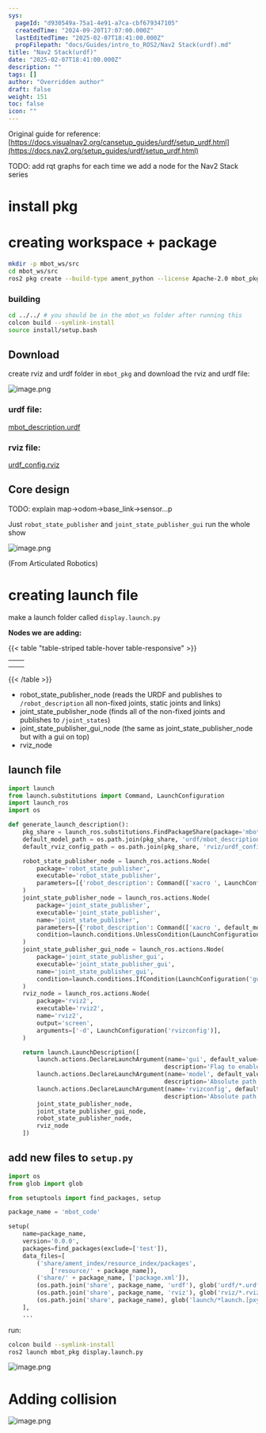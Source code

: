 ```yaml
---
sys:
  pageId: "d930549a-75a1-4e91-a7ca-cbf679347105"
  createdTime: "2024-09-20T17:07:00.000Z"
  lastEditedTime: "2025-02-07T18:41:00.000Z"
  propFilepath: "docs/Guides/intro_to_ROS2/Nav2 Stack(urdf).md"
title: "Nav2 Stack(urdf)"
date: "2025-02-07T18:41:00.000Z"
description: ""
tags: []
author: "Overridden author"
draft: false
weight: 151
toc: false
icon: ""
---
```


Original guide for reference: [https://docs.visualnav2.org/cansetup_guides/urdf/setup_urdf.html](https://docs.nav2.org/setup_guides/urdf/setup_urdf.html)

TODO: add rqt graphs for each time we add a node for the Nav2 Stack series

# install pkg

# creating workspace + package

```bash
mkdir -p mbot_ws/src
cd mbot_ws/src
ros2 pkg create --build-type ament_python --license Apache-2.0 mbot_pkg 
```

### building 

```bash
cd ../../ # you should be in the mbot_ws folder after running this
colcon build --symlink-install  
source install/setup.bash
```

## Download

create rviz and urdf folder in `mbot_pkg` and download the rviz and urdf file:

![image.png](https://prod-files-secure.s3.us-west-2.amazonaws.com/d518164a-d88e-44d1-a4ee-3adb3bd8bce0/60e8d4f3-bb68-4928-b682-3519bd67f0c9/image.png?X-Amz-Algorithm=AWS4-HMAC-SHA256&X-Amz-Content-Sha256=UNSIGNED-PAYLOAD&X-Amz-Credential=ASIAZI2LB466VB5MVYHU%2F20250524%2Fus-west-2%2Fs3%2Faws4_request&X-Amz-Date=20250524T081024Z&X-Amz-Expires=3600&X-Amz-Security-Token=IQoJb3JpZ2luX2VjEEcaCXVzLXdlc3QtMiJHMEUCIG4qC8yW6zcaDAW3So9AVx%2BCEvyEFCLoW5Ez%2BQiEXoSCAiEA43%2FyhtZeUtqs9%2B7W014I1dEUertj9lfvH9m3S9j9FlYq%2FwMIEBAAGgw2Mzc0MjMxODM4MDUiDKrMOhcAYA9h39DhBCrcA67SgvbUUJVIqWE%2F8ddwYRC1KY4TYon69NkI8AuaJK135TflhhrwCbhJcZnpuAswQ7f325TmS47LRBiqnwmQEaA%2FkhziP7HxeiOhc37%2FYQFmJm8ehCj4K4HIuy3M8mshn3TgxvhBiGx64eo1f2najx%2FXG0Q8LI3I4%2BauGknMmbYG1MR0%2FRzB2uuGOwwHhLrrtzMfYO5eW6nhkYWSkn4k5XgGP%2F7UbEgnYF20gP5IIKuLv9jHh9VRvkdSTyO%2Buu%2BK%2FmzpNcFe2VD2Ngp8q866HTxxOME9vpGCQCHYmbVRkk8f04Sr%2BsziAeR63BCBy4psrsH1GLSSxxmAdb%2BFPQmLMS7XPMDkOA%2Fhxgh8TabHoyixZnsVR%2BweV%2BZ6RV90wqukT7ss7cASSnpQi3X%2BgMZbkouAugr6cKktxB0P88L35VS9RkshnZ6jyhUS0xGwUovfAOLlhibE9uHtBXNWdsiyTH3qPFDBJ%2BXfexv3twHoYXvhFXpiufJhumKL3pAmiDc1eHVqcOLPi3a7IjZA58UzXC%2FJhpr8S0Eo0JfXROYg27qO%2B0pm4BsIOGxEN9GD4Ll1yBVC5KpuibawKc57lHMMolKZfnov9kMePKAAjHD1nI%2Bf4UP4E56KCVYOHNaHMMvfxcEGOqUBZPGFv7LYJjBzss8Nd6Vb72RDboe%2Bb97FAWLd6OKw6GG45Kguh007yvpv039rHbWcQUniepwHvNe3nen1GurFvfR%2FVM1RAvSW0hViIVRBPNk%2B5Ih2lkfA%2Bvf4%2F1hUYF61NrhYk0o9oHTQTMrSb9CKehpSAkRIYL%2Baf3ot6wOp4wD08JULW2asRwGJR8Q3fGokJnKEEFA1Pg1aVECmPO71C5se1%2Fr7&X-Amz-Signature=18d0be892098f5a90add68113fcc938cd77d1acdf343837ae18b54707f38bc35&X-Amz-SignedHeaders=host&x-id=GetObject)

### urdf file:

[mbot_description.urdf](https://prod-files-secure.s3.us-west-2.amazonaws.com/d518164a-d88e-44d1-a4ee-3adb3bd8bce0/3b2e2a2a-0671-42c6-9a27-600d8e1f6385/mbot_description.urdf?X-Amz-Algorithm=AWS4-HMAC-SHA256&X-Amz-Content-Sha256=UNSIGNED-PAYLOAD&X-Amz-Credential=ASIAZI2LB466VB5MVYHU%2F20250524%2Fus-west-2%2Fs3%2Faws4_request&X-Amz-Date=20250524T081024Z&X-Amz-Expires=3600&X-Amz-Security-Token=IQoJb3JpZ2luX2VjEEcaCXVzLXdlc3QtMiJHMEUCIG4qC8yW6zcaDAW3So9AVx%2BCEvyEFCLoW5Ez%2BQiEXoSCAiEA43%2FyhtZeUtqs9%2B7W014I1dEUertj9lfvH9m3S9j9FlYq%2FwMIEBAAGgw2Mzc0MjMxODM4MDUiDKrMOhcAYA9h39DhBCrcA67SgvbUUJVIqWE%2F8ddwYRC1KY4TYon69NkI8AuaJK135TflhhrwCbhJcZnpuAswQ7f325TmS47LRBiqnwmQEaA%2FkhziP7HxeiOhc37%2FYQFmJm8ehCj4K4HIuy3M8mshn3TgxvhBiGx64eo1f2najx%2FXG0Q8LI3I4%2BauGknMmbYG1MR0%2FRzB2uuGOwwHhLrrtzMfYO5eW6nhkYWSkn4k5XgGP%2F7UbEgnYF20gP5IIKuLv9jHh9VRvkdSTyO%2Buu%2BK%2FmzpNcFe2VD2Ngp8q866HTxxOME9vpGCQCHYmbVRkk8f04Sr%2BsziAeR63BCBy4psrsH1GLSSxxmAdb%2BFPQmLMS7XPMDkOA%2Fhxgh8TabHoyixZnsVR%2BweV%2BZ6RV90wqukT7ss7cASSnpQi3X%2BgMZbkouAugr6cKktxB0P88L35VS9RkshnZ6jyhUS0xGwUovfAOLlhibE9uHtBXNWdsiyTH3qPFDBJ%2BXfexv3twHoYXvhFXpiufJhumKL3pAmiDc1eHVqcOLPi3a7IjZA58UzXC%2FJhpr8S0Eo0JfXROYg27qO%2B0pm4BsIOGxEN9GD4Ll1yBVC5KpuibawKc57lHMMolKZfnov9kMePKAAjHD1nI%2Bf4UP4E56KCVYOHNaHMMvfxcEGOqUBZPGFv7LYJjBzss8Nd6Vb72RDboe%2Bb97FAWLd6OKw6GG45Kguh007yvpv039rHbWcQUniepwHvNe3nen1GurFvfR%2FVM1RAvSW0hViIVRBPNk%2B5Ih2lkfA%2Bvf4%2F1hUYF61NrhYk0o9oHTQTMrSb9CKehpSAkRIYL%2Baf3ot6wOp4wD08JULW2asRwGJR8Q3fGokJnKEEFA1Pg1aVECmPO71C5se1%2Fr7&X-Amz-Signature=a6b441b44c3de7cf9adb35f9f03b89792d346c9f953b62d48e145f8f05467429&X-Amz-SignedHeaders=host&x-id=GetObject)

### rviz file:

[urdf_config.rviz](https://prod-files-secure.s3.us-west-2.amazonaws.com/d518164a-d88e-44d1-a4ee-3adb3bd8bce0/883b4535-a297-4d3c-87a4-6a90962c0695/urdf_config.rviz?X-Amz-Algorithm=AWS4-HMAC-SHA256&X-Amz-Content-Sha256=UNSIGNED-PAYLOAD&X-Amz-Credential=ASIAZI2LB466VB5MVYHU%2F20250524%2Fus-west-2%2Fs3%2Faws4_request&X-Amz-Date=20250524T081024Z&X-Amz-Expires=3600&X-Amz-Security-Token=IQoJb3JpZ2luX2VjEEcaCXVzLXdlc3QtMiJHMEUCIG4qC8yW6zcaDAW3So9AVx%2BCEvyEFCLoW5Ez%2BQiEXoSCAiEA43%2FyhtZeUtqs9%2B7W014I1dEUertj9lfvH9m3S9j9FlYq%2FwMIEBAAGgw2Mzc0MjMxODM4MDUiDKrMOhcAYA9h39DhBCrcA67SgvbUUJVIqWE%2F8ddwYRC1KY4TYon69NkI8AuaJK135TflhhrwCbhJcZnpuAswQ7f325TmS47LRBiqnwmQEaA%2FkhziP7HxeiOhc37%2FYQFmJm8ehCj4K4HIuy3M8mshn3TgxvhBiGx64eo1f2najx%2FXG0Q8LI3I4%2BauGknMmbYG1MR0%2FRzB2uuGOwwHhLrrtzMfYO5eW6nhkYWSkn4k5XgGP%2F7UbEgnYF20gP5IIKuLv9jHh9VRvkdSTyO%2Buu%2BK%2FmzpNcFe2VD2Ngp8q866HTxxOME9vpGCQCHYmbVRkk8f04Sr%2BsziAeR63BCBy4psrsH1GLSSxxmAdb%2BFPQmLMS7XPMDkOA%2Fhxgh8TabHoyixZnsVR%2BweV%2BZ6RV90wqukT7ss7cASSnpQi3X%2BgMZbkouAugr6cKktxB0P88L35VS9RkshnZ6jyhUS0xGwUovfAOLlhibE9uHtBXNWdsiyTH3qPFDBJ%2BXfexv3twHoYXvhFXpiufJhumKL3pAmiDc1eHVqcOLPi3a7IjZA58UzXC%2FJhpr8S0Eo0JfXROYg27qO%2B0pm4BsIOGxEN9GD4Ll1yBVC5KpuibawKc57lHMMolKZfnov9kMePKAAjHD1nI%2Bf4UP4E56KCVYOHNaHMMvfxcEGOqUBZPGFv7LYJjBzss8Nd6Vb72RDboe%2Bb97FAWLd6OKw6GG45Kguh007yvpv039rHbWcQUniepwHvNe3nen1GurFvfR%2FVM1RAvSW0hViIVRBPNk%2B5Ih2lkfA%2Bvf4%2F1hUYF61NrhYk0o9oHTQTMrSb9CKehpSAkRIYL%2Baf3ot6wOp4wD08JULW2asRwGJR8Q3fGokJnKEEFA1Pg1aVECmPO71C5se1%2Fr7&X-Amz-Signature=0b6dc1545e86d3f226d74ee87b98d2c70e29e02343a27471cf847f42070020ba&X-Amz-SignedHeaders=host&x-id=GetObject)

## Core design

TODO: explain map→odom→base_link→sensor…p

Just `robot_state_publisher` and `joint_state_publisher_gui` run the whole show

![image.png](https://prod-files-secure.s3.us-west-2.amazonaws.com/d518164a-d88e-44d1-a4ee-3adb3bd8bce0/64f4a3b8-f3c0-4033-b559-14312f915650/image.png?X-Amz-Algorithm=AWS4-HMAC-SHA256&X-Amz-Content-Sha256=UNSIGNED-PAYLOAD&X-Amz-Credential=ASIAZI2LB466VB5MVYHU%2F20250524%2Fus-west-2%2Fs3%2Faws4_request&X-Amz-Date=20250524T081024Z&X-Amz-Expires=3600&X-Amz-Security-Token=IQoJb3JpZ2luX2VjEEcaCXVzLXdlc3QtMiJHMEUCIG4qC8yW6zcaDAW3So9AVx%2BCEvyEFCLoW5Ez%2BQiEXoSCAiEA43%2FyhtZeUtqs9%2B7W014I1dEUertj9lfvH9m3S9j9FlYq%2FwMIEBAAGgw2Mzc0MjMxODM4MDUiDKrMOhcAYA9h39DhBCrcA67SgvbUUJVIqWE%2F8ddwYRC1KY4TYon69NkI8AuaJK135TflhhrwCbhJcZnpuAswQ7f325TmS47LRBiqnwmQEaA%2FkhziP7HxeiOhc37%2FYQFmJm8ehCj4K4HIuy3M8mshn3TgxvhBiGx64eo1f2najx%2FXG0Q8LI3I4%2BauGknMmbYG1MR0%2FRzB2uuGOwwHhLrrtzMfYO5eW6nhkYWSkn4k5XgGP%2F7UbEgnYF20gP5IIKuLv9jHh9VRvkdSTyO%2Buu%2BK%2FmzpNcFe2VD2Ngp8q866HTxxOME9vpGCQCHYmbVRkk8f04Sr%2BsziAeR63BCBy4psrsH1GLSSxxmAdb%2BFPQmLMS7XPMDkOA%2Fhxgh8TabHoyixZnsVR%2BweV%2BZ6RV90wqukT7ss7cASSnpQi3X%2BgMZbkouAugr6cKktxB0P88L35VS9RkshnZ6jyhUS0xGwUovfAOLlhibE9uHtBXNWdsiyTH3qPFDBJ%2BXfexv3twHoYXvhFXpiufJhumKL3pAmiDc1eHVqcOLPi3a7IjZA58UzXC%2FJhpr8S0Eo0JfXROYg27qO%2B0pm4BsIOGxEN9GD4Ll1yBVC5KpuibawKc57lHMMolKZfnov9kMePKAAjHD1nI%2Bf4UP4E56KCVYOHNaHMMvfxcEGOqUBZPGFv7LYJjBzss8Nd6Vb72RDboe%2Bb97FAWLd6OKw6GG45Kguh007yvpv039rHbWcQUniepwHvNe3nen1GurFvfR%2FVM1RAvSW0hViIVRBPNk%2B5Ih2lkfA%2Bvf4%2F1hUYF61NrhYk0o9oHTQTMrSb9CKehpSAkRIYL%2Baf3ot6wOp4wD08JULW2asRwGJR8Q3fGokJnKEEFA1Pg1aVECmPO71C5se1%2Fr7&X-Amz-Signature=0cb323734be0aa17be63e8efffc6938940a35a7ac2edc2e04dcaad421af20c7f&X-Amz-SignedHeaders=host&x-id=GetObject)

(From Articulated Robotics)

# creating launch file

make a launch folder called `display.launch.py`

**Nodes we are adding:**

{{< table "table-striped table-hover table-responsive" >}}

|   |   |
| - | - |
|   |   |
|   |   |

{{< /table >}}

- robot_state_publisher_node (reads the URDF and publishes to `/robot_description` all non-fixed joints, static joints and links)
- joint_state_publisher_node (finds all of the non-fixed joints and publishes to `/joint_states`)
- joint_state_publisher_gui_node (the same as joint_state_publisher_node but with a gui on top)
- rviz_node

## launch file

```python
import launch
from launch.substitutions import Command, LaunchConfiguration
import launch_ros
import os

def generate_launch_description():
    pkg_share = launch_ros.substitutions.FindPackageShare(package='mbot_pkg').find('mbot_pkg')
    default_model_path = os.path.join(pkg_share, 'urdf/mbot_description.urdf')
    default_rviz_config_path = os.path.join(pkg_share, 'rviz/urdf_config.rviz')

    robot_state_publisher_node = launch_ros.actions.Node(
        package='robot_state_publisher',
        executable='robot_state_publisher',
        parameters=[{'robot_description': Command(['xacro ', LaunchConfiguration('model')])}]
    )
    joint_state_publisher_node = launch_ros.actions.Node(
        package='joint_state_publisher',
        executable='joint_state_publisher',
        name='joint_state_publisher',
        parameters=[{'robot_description': Command(['xacro ', default_model_path])}],
        condition=launch.conditions.UnlessCondition(LaunchConfiguration('gui'))
    )
    joint_state_publisher_gui_node = launch_ros.actions.Node(
        package='joint_state_publisher_gui',
        executable='joint_state_publisher_gui',
        name='joint_state_publisher_gui',
        condition=launch.conditions.IfCondition(LaunchConfiguration('gui'))
    )
    rviz_node = launch_ros.actions.Node(
        package='rviz2',
        executable='rviz2',
        name='rviz2',
        output='screen',
        arguments=['-d', LaunchConfiguration('rvizconfig')],
    )

    return launch.LaunchDescription([
        launch.actions.DeclareLaunchArgument(name='gui', default_value='True',
                                            description='Flag to enable joint_state_publisher_gui'),
        launch.actions.DeclareLaunchArgument(name='model', default_value=default_model_path,
                                            description='Absolute path to robot urdf file'),
        launch.actions.DeclareLaunchArgument(name='rvizconfig', default_value=default_rviz_config_path,
                                            description='Absolute path to rviz config file'),
        joint_state_publisher_node,
        joint_state_publisher_gui_node,
        robot_state_publisher_node,
        rviz_node
    ])
```

## add new files to `setup.py` 

```python
import os
from glob import glob

from setuptools import find_packages, setup

package_name = 'mbot_code'

setup(
    name=package_name,
    version='0.0.0',
    packages=find_packages(exclude=['test']),
    data_files=[
        ('share/ament_index/resource_index/packages',
            ['resource/' + package_name]),
        ('share/' + package_name, ['package.xml']),
        (os.path.join('share', package_name, 'urdf'), glob('urdf/*.urdf')),
        (os.path.join('share', package_name, 'rviz'), glob('rviz/*.rviz*')),
        (os.path.join('share', package_name), glob('launch/*launch.[pxy][yma]*')),
    ],
    ...
```

run:

```bash
colcon build --symlink-install
ros2 launch mbot_pkg display.launch.py
```

![image.png](https://prod-files-secure.s3.us-west-2.amazonaws.com/d518164a-d88e-44d1-a4ee-3adb3bd8bce0/98177d9e-161f-4928-ab62-342d42c35cff/image.png?X-Amz-Algorithm=AWS4-HMAC-SHA256&X-Amz-Content-Sha256=UNSIGNED-PAYLOAD&X-Amz-Credential=ASIAZI2LB466VB5MVYHU%2F20250524%2Fus-west-2%2Fs3%2Faws4_request&X-Amz-Date=20250524T081024Z&X-Amz-Expires=3600&X-Amz-Security-Token=IQoJb3JpZ2luX2VjEEcaCXVzLXdlc3QtMiJHMEUCIG4qC8yW6zcaDAW3So9AVx%2BCEvyEFCLoW5Ez%2BQiEXoSCAiEA43%2FyhtZeUtqs9%2B7W014I1dEUertj9lfvH9m3S9j9FlYq%2FwMIEBAAGgw2Mzc0MjMxODM4MDUiDKrMOhcAYA9h39DhBCrcA67SgvbUUJVIqWE%2F8ddwYRC1KY4TYon69NkI8AuaJK135TflhhrwCbhJcZnpuAswQ7f325TmS47LRBiqnwmQEaA%2FkhziP7HxeiOhc37%2FYQFmJm8ehCj4K4HIuy3M8mshn3TgxvhBiGx64eo1f2najx%2FXG0Q8LI3I4%2BauGknMmbYG1MR0%2FRzB2uuGOwwHhLrrtzMfYO5eW6nhkYWSkn4k5XgGP%2F7UbEgnYF20gP5IIKuLv9jHh9VRvkdSTyO%2Buu%2BK%2FmzpNcFe2VD2Ngp8q866HTxxOME9vpGCQCHYmbVRkk8f04Sr%2BsziAeR63BCBy4psrsH1GLSSxxmAdb%2BFPQmLMS7XPMDkOA%2Fhxgh8TabHoyixZnsVR%2BweV%2BZ6RV90wqukT7ss7cASSnpQi3X%2BgMZbkouAugr6cKktxB0P88L35VS9RkshnZ6jyhUS0xGwUovfAOLlhibE9uHtBXNWdsiyTH3qPFDBJ%2BXfexv3twHoYXvhFXpiufJhumKL3pAmiDc1eHVqcOLPi3a7IjZA58UzXC%2FJhpr8S0Eo0JfXROYg27qO%2B0pm4BsIOGxEN9GD4Ll1yBVC5KpuibawKc57lHMMolKZfnov9kMePKAAjHD1nI%2Bf4UP4E56KCVYOHNaHMMvfxcEGOqUBZPGFv7LYJjBzss8Nd6Vb72RDboe%2Bb97FAWLd6OKw6GG45Kguh007yvpv039rHbWcQUniepwHvNe3nen1GurFvfR%2FVM1RAvSW0hViIVRBPNk%2B5Ih2lkfA%2Bvf4%2F1hUYF61NrhYk0o9oHTQTMrSb9CKehpSAkRIYL%2Baf3ot6wOp4wD08JULW2asRwGJR8Q3fGokJnKEEFA1Pg1aVECmPO71C5se1%2Fr7&X-Amz-Signature=a40a9d03f1ab7ad209bcb0ae4f7ec1ebe0cb57b52db09cfdb8d224f8f21aeb67&X-Amz-SignedHeaders=host&x-id=GetObject)

# Adding collision

![image.png](https://prod-files-secure.s3.us-west-2.amazonaws.com/d518164a-d88e-44d1-a4ee-3adb3bd8bce0/6c70e3ae-bba2-425a-8727-0c3370140bcf/image.png?X-Amz-Algorithm=AWS4-HMAC-SHA256&X-Amz-Content-Sha256=UNSIGNED-PAYLOAD&X-Amz-Credential=ASIAZI2LB466VB5MVYHU%2F20250524%2Fus-west-2%2Fs3%2Faws4_request&X-Amz-Date=20250524T081024Z&X-Amz-Expires=3600&X-Amz-Security-Token=IQoJb3JpZ2luX2VjEEcaCXVzLXdlc3QtMiJHMEUCIG4qC8yW6zcaDAW3So9AVx%2BCEvyEFCLoW5Ez%2BQiEXoSCAiEA43%2FyhtZeUtqs9%2B7W014I1dEUertj9lfvH9m3S9j9FlYq%2FwMIEBAAGgw2Mzc0MjMxODM4MDUiDKrMOhcAYA9h39DhBCrcA67SgvbUUJVIqWE%2F8ddwYRC1KY4TYon69NkI8AuaJK135TflhhrwCbhJcZnpuAswQ7f325TmS47LRBiqnwmQEaA%2FkhziP7HxeiOhc37%2FYQFmJm8ehCj4K4HIuy3M8mshn3TgxvhBiGx64eo1f2najx%2FXG0Q8LI3I4%2BauGknMmbYG1MR0%2FRzB2uuGOwwHhLrrtzMfYO5eW6nhkYWSkn4k5XgGP%2F7UbEgnYF20gP5IIKuLv9jHh9VRvkdSTyO%2Buu%2BK%2FmzpNcFe2VD2Ngp8q866HTxxOME9vpGCQCHYmbVRkk8f04Sr%2BsziAeR63BCBy4psrsH1GLSSxxmAdb%2BFPQmLMS7XPMDkOA%2Fhxgh8TabHoyixZnsVR%2BweV%2BZ6RV90wqukT7ss7cASSnpQi3X%2BgMZbkouAugr6cKktxB0P88L35VS9RkshnZ6jyhUS0xGwUovfAOLlhibE9uHtBXNWdsiyTH3qPFDBJ%2BXfexv3twHoYXvhFXpiufJhumKL3pAmiDc1eHVqcOLPi3a7IjZA58UzXC%2FJhpr8S0Eo0JfXROYg27qO%2B0pm4BsIOGxEN9GD4Ll1yBVC5KpuibawKc57lHMMolKZfnov9kMePKAAjHD1nI%2Bf4UP4E56KCVYOHNaHMMvfxcEGOqUBZPGFv7LYJjBzss8Nd6Vb72RDboe%2Bb97FAWLd6OKw6GG45Kguh007yvpv039rHbWcQUniepwHvNe3nen1GurFvfR%2FVM1RAvSW0hViIVRBPNk%2B5Ih2lkfA%2Bvf4%2F1hUYF61NrhYk0o9oHTQTMrSb9CKehpSAkRIYL%2Baf3ot6wOp4wD08JULW2asRwGJR8Q3fGokJnKEEFA1Pg1aVECmPO71C5se1%2Fr7&X-Amz-Signature=a79263ac0d318c022e3d074063c403879b67e87575291e1a90e1aa9b61e2367f&X-Amz-SignedHeaders=host&x-id=GetObject)
